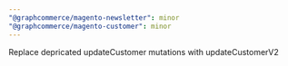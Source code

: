 ```yaml
---
"@graphcommerce/magento-newsletter": minor
"@graphcommerce/magento-customer": minor
---
```


Replace depricated updateCustomer mutations with updateCustomerV2
